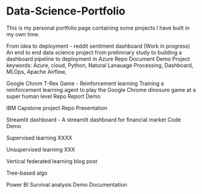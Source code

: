 # Data-Science-Portfolio
This is my personal portfolio page containing some projects I have built in my own time.

From idea to deployment - reddit sentiment dashboard (Work in progress) 
An end to end data science project from prelimnary study to building a dashboard pipeline to deployment in Azure
Repo
Document
Demo
Project keywords: Azure, cloud, Python, Natural Lanauage Processing, Dashboard, MLOps, Apache Airflow, 

Google Chrom T-Rex Game - Reinforcement learning
Training a reinforcement learning agent to play the Google Chrome dinosure game at a super human level
Repo
Report
Demo

IBM Capstone project
Repo
Presentation

Streamlit dashboard - A streamlit dashboard for financial market
Code
Demo

Supervised learning
XXXX

Unsupervised learning
XXX

Vertical federated learning blog post


Tree-based algo

Power BI Survival analysis
Demo
Documentation
